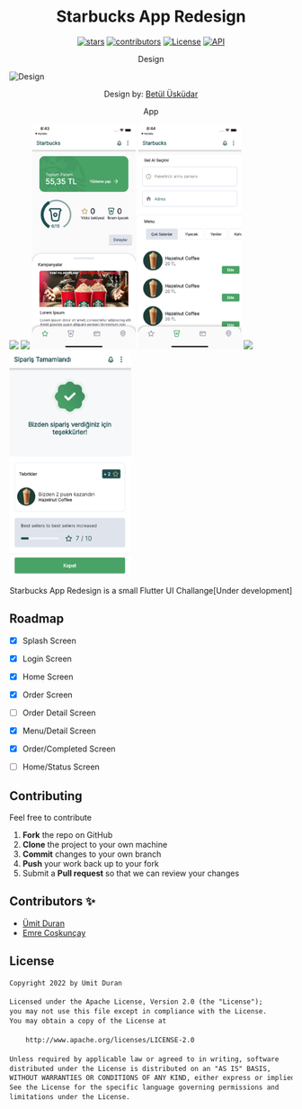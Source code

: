 <h1 align="center"> Starbucks App Redesign </h1>

<p align="center">
 <a href=""><img alt="stars" src="https://img.shields.io/github/stars/durannumit/starbucks-redesign"/></a>
 <a href=""><img alt="contributors" src="https://img.shields.io/github/contributors/durannumit/starbucks-redesign"/></a>
 <a href="https://opensource.org/licenses/Apache-2.0"><img alt="License" src="https://img.shields.io/badge/License-Apache%202.0-blue.svg"/></a>
  <a href="https://twitter.com/flutterist"><img alt="API" src="https://img.shields.io/twitter/follow/flutterist?style=social"/></a>


</p>

<p align="center">
  Design
</p>

![Design](https://github.com/durannumit/starbucks-redesign/blob/main/screenshots/design.png)
<p align="center">
  Design by: <a href="https://t.co/460gSXFNrv">Betül Üsküdar</a>
</p>

<p align="center">
  App 
</p>

<img src="https://github.com/durannumit/starbucks-redesign/blob/main/screenshots/app.png" height="400"> <img src="https://github.com/durannumit/starbucks-redesign/blob/main/screenshots/login.png" height="400"> <img src="https://github.com/durannumit/starbucks-redesign/blob/main/screenshots/home_page.png" height="400"> <img src="https://github.com/durannumit/starbucks-redesign/blob/main/screenshots/order.png" height="400"> <img src="https://user-images.githubusercontent.com/29631083/151706246-d89de59d-93d2-48a8-8d49-d4c0ddecc8e3.png" height="400"> <img src="https://github.com/durannumit/starbucks-redesign/blob/main/screenshots/order_completed.png" height="400">




<p align="center">
Starbucks App Redesign is a small Flutter UI Challange[Under development]
</p>


## Roadmap

 * [x] Splash Screen
 * [x] Login Screen
 * [x] Home Screen
 * [x] Order Screen
 * [ ] Order Detail Screen
 * [x] Menu/Detail Screen
 * [x] Order/Completed Screen
 * [ ] Home/Status Screen


##  Contributing

Feel free to contribute

 1. **Fork** the repo on GitHub
 2. **Clone** the project to your own machine
 3. **Commit** changes to your own branch
 4. **Push** your work back up to your fork
 5. Submit a **Pull request** so that we can review your changes


## Contributors ✨


* [Ümit Duran](https://github.com/durannumit)
* [Emre Coşkunçay](https://github.com/coskuncay)


## License

```xml
Copyright 2022 by Umit Duran

Licensed under the Apache License, Version 2.0 (the "License");
you may not use this file except in compliance with the License.
You may obtain a copy of the License at

    http://www.apache.org/licenses/LICENSE-2.0

Unless required by applicable law or agreed to in writing, software
distributed under the License is distributed on an "AS IS" BASIS,
WITHOUT WARRANTIES OR CONDITIONS OF ANY KIND, either express or implied.
See the License for the specific language governing permissions and
limitations under the License.
```